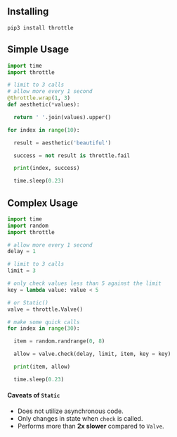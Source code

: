 ## Installing

```
pip3 install throttle
```

## Simple Usage
```python
import time
import throttle

# limit to 3 calls
# allow more every 1 second
@throttle.wrap(1, 3)
def aesthetic(*values):

  return ' '.join(values).upper()

for index in range(10):

  result = aesthetic('beautiful')

  success = not result is throttle.fail

  print(index, success)

  time.sleep(0.23)
```
## Complex Usage
```python
import time
import random
import throttle

# allow more every 1 second
delay = 1

# limit to 3 calls
limit = 3

# only check values less than 5 against the limit
key = lambda value: value < 5

# or Static()
valve = throttle.Valve()

# make some quick calls
for index in range(30):

  item = random.randrange(0, 8)

  allow = valve.check(delay, limit, item, key = key)

  print(item, allow)

  time.sleep(0.23)
```

#### Caveats of `Static`
- Does not utilize asynchronous code.
- Only changes in state when `check` is called.
- Performs more than **2x slower** compared to `Valve`.
